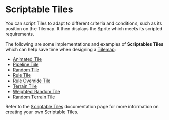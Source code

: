 # Scriptable Tiles

You can script Tiles to adapt to different criteria and conditions, such as its position on the Tilemap. It then displays the Sprite which meets its scripted requirements.

The following are some implementations and examples of __Scriptables Tiles__ which can help save time when designing a [Tilemap](https://docs.unity3d.com/Manual/class-Tilemap.html):


- [Animated Tile](AnimatedTile.md)
- [Pipeline Tile](PipelineTile.md)
- [Random Tile](RandomTile.md)
- [Rule Tile](RuleTile.md)
- [Rule Override Tile](RuleOverrideTile.md)
- [Terrain Tile](TerrainTile.md)
- [Weighted Random Tile](WeightedRandomTile.md)
- [Random Terrain Tile](RandomTerrainTile.md)

Refer to the [Scriptable Tiles](https://docs.unity3d.com/Manual/Tilemap-ScriptableTiles.html) documentation page for more information on creating your own Scriptable Tiles.